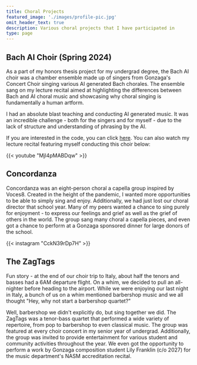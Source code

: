 ```yaml
---
title: Choral Projects
featured_image: './images/profile-pic.jpg'
omit_header_text: true
description: Various choral projects that I have participated in
type: page
---
```


## Bach AI Choir (Spring 2024)

As a part of my honors thesis project for my undergrad degree, the Bach AI choir was a chamber ensemble made up of singers from Gonzaga's Concert Choir singing various AI generated Bach chorales. The ensemble sang on my lecture recital aimed at highlighting the differences between Bach and AI choral music and showcasing why choral singing is fundamentally a human artform.

I had an absolute blast teaching and conducting AI generated music. It was an incredible challenge - both for the singers and for myself - due to the lack of structure and understanding of phrasing by the AI. 

If you are interested in the code, you can click [here](https://github.com/TrevorBushnell/Singing-AI-Bach). You can also watch my lecture recital featuring myself conducting this choir below:

{{< youtube "Mjl4pMABDqw" >}}

## Concordanza

Concordanza was an eight-person choral a capella group inspired by Voces8. Created in the height of the pandemic, I wanted more opportunities to be able to simply sing and enjoy. Additionally, we had just lost our choral director that school year. Many of my peers wanted a chance to sing purely for enjoyment - to express our feelings and grief as well as the grief of others in the world. The group sang many choral a capella pieces, and even got a chance to perform at a Gonzaga sponsored dinner for large donors of the school.

{{< instagram "CckN39rDp7H" >}}

## The ZagTags

Fun story - at the end of our choir trip to Italy, about half the tenors and basses had a 6AM departure flight. On a whim, we decided to pull an all-nighter before heading to the airport. While we were enjoying our last night in Italy, a bunch of us on a whim mentioned barbershop music and we all thought "Hey, why not start a barbershop quartet?"

Well, barbershop we didn't explicitly do, but sing together we did. The ZagTags was a tenor-bass quartet that performed a wide variety of repertoire, from pop to barbershop to even classical music. The group was featured at every choir concert in my senior year of undergrad. Additionally, the group was invited to provide entertainment for various student and community activities throughout the year. We even got the opportunity to perform a work by Gonzaga composition student Lily Franklin (c/o 2027) for the music department's NASM accreditation recital. 